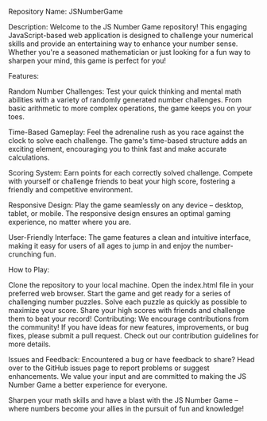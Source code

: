 Repository Name: JSNumberGame

Description:
Welcome to the JS Number Game repository! This engaging JavaScript-based web application is designed to challenge your numerical skills and provide an entertaining way to enhance your number sense. Whether you're a seasoned mathematician or just looking for a fun way to sharpen your mind, this game is perfect for you!

Features:

Random Number Challenges: Test your quick thinking and mental math abilities with a variety of randomly generated number challenges. From basic arithmetic to more complex operations, the game keeps you on your toes.

Time-Based Gameplay: Feel the adrenaline rush as you race against the clock to solve each challenge. The game's time-based structure adds an exciting element, encouraging you to think fast and make accurate calculations.

Scoring System: Earn points for each correctly solved challenge. Compete with yourself or challenge friends to beat your high score, fostering a friendly and competitive environment.

Responsive Design: Play the game seamlessly on any device – desktop, tablet, or mobile. The responsive design ensures an optimal gaming experience, no matter where you are.

User-Friendly Interface: The game features a clean and intuitive interface, making it easy for users of all ages to jump in and enjoy the number-crunching fun.

How to Play:

Clone the repository to your local machine.
Open the index.html file in your preferred web browser.
Start the game and get ready for a series of challenging number puzzles.
Solve each puzzle as quickly as possible to maximize your score.
Share your high scores with friends and challenge them to beat your record!
Contributing:
We encourage contributions from the community! If you have ideas for new features, improvements, or bug fixes, please submit a pull request. Check out our contribution guidelines for more details.

Issues and Feedback:
Encountered a bug or have feedback to share? Head over to the GitHub issues page to report problems or suggest enhancements. We value your input and are committed to making the JS Number Game a better experience for everyone.

Sharpen your math skills and have a blast with the JS Number Game – where numbers become your allies in the pursuit of fun and knowledge!
